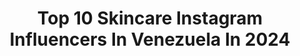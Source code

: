 ---
title: Top 10 Skincare Instagram Influencers In Venezuela In 2024
description: >-
  Find top skincare Instagram influencers in Venezuela in 2024. Most popular hashtags: #skincare #makeup #beauty #maquillaje.
platform: Instagram
hits: 30
text_top: Identify the best Instagram profiles on inBeat.
text_bottom: Our database aggregates 30 Instagram influencers like this in Venezuela for you to contact.
profiles:
  - username: "cuidartesamarte"
    fullname: >-
      Andria Viloria Lubo
    bio: >-
      ✨creadora @nyotaskin 🌈holistic health coach 🦋lifestyle, skincare, travel, self-care
    location: "Venezuela"
    followers: 190846
    engagement: 564
    commentsToLikes: 0.016536
    id: ck5c6oaaa5ur00i11e4weo1ma
    verified: false
    hashtags: "#perfumes, #scentoftheday, #makeup, #consejodehermanamayor"
  - username: "cromanticstore"
    fullname: >-
      𝗖𝗥𝗢𝗠𝗔𝗡𝗧𝗜𝗖®
    bio: >-
      🩵 TOP 1 de Makeup 🩷 Marcas 100% originales 💛Cuidado capilar 🧡SkinCare 💚 WhatsApp: 3175730288 ❤️ Envíos a todo Colombia
    location: "Venezuela"
    followers: 271737
    engagement: 4
    commentsToLikes: 0.055017
    id: ck14k065in1zv0i1921tu0prs
    verified: false
    hashtags: "#beautyfestivalcromantic, #cu, #cabello, #cuidadocapilar"
  - username: "itsgardeniia"
    fullname: >-
      𝐶𝑜𝑚𝑜 𝐿𝑎 𝐹𝑙𝑜𝑟 🌸
    bio: >-
      {Venezuelan/Arab} 🧿 #MakeUp & #SkinCare addict 🧖🏻‍♀️ Com. Social | 🎬 | #LifeStyle Store @laflorbeauty 🌸
    location: "Venezuela"
    followers: 5289
    engagement: 1104
    commentsToLikes: 0.175698
    id: ck6031hw7kh1o0i14cw6m7kxa
    verified: false
    hashtags: "#latina, #puertoordaz, #workhard, #ciudadguayana"
  - username: "cottyconcha"
    fullname: >-
      Constanza Concha
    bio: >-
      ✨️AMOR PROPIO Y BODY CONFIDENCE 💌Contact: cottyconcha@gmail.com COME AND TRAVEL WITH ME! 🩷📣👇
    location: "Venezuela"
    followers: 82346
    engagement: 5962
    commentsToLikes: 0.018236
    id: ck14hkb1taqql0i19bjkj6wyd
    verified: false
    hashtags: "#feminism, #positivity, #selfcare, #makeup"
  - username: "carelquezada"
    fullname: >-
      C a r e l  Q u e z a d a💕
    bio: >-
      🤍Let all that you do be done in love• 1Co16:14 💄Makeup | FAITH ✨TIK TOK +3.6M ➕@eresvirtuosaonline 💌carelquezada@gmail.com
    location: "Venezuela"
    followers: 266062
    engagement: 211
    commentsToLikes: 0.016328
    id: ck6ud9ysljw7u0j71roknow1s
    verified: false
    hashtags: "#maquillaje, #skincare, #makeup, #publicidad"
  - username: "paolabrigli"
    fullname: >-
      Paola Brigli
    bio: >-
      Animal lover💕 Medicina 👩🏻‍⚕️
    location: "Venezuela"
    followers: 2393
    engagement: 939
    commentsToLikes: 0.146675
    id: ck602y7dajywk0i14a88iigyf
    verified: false
    hashtags: "#selfcare, #edit, #picsart, #quarantine"
  - username: "isabelcarolinav"
    fullname: >-
      Makeup Artist • Beauty blogger
    bio: >-
      ♡ | @isabelvcarolina 💄| Citas de maquillajes • Cursos
    location: "Venezuela"
    followers: 28034
    engagement: 113
    commentsToLikes: 0.039117
    id: ck55lgnje1it80i11wzq6pc0n
    verified: false
    hashtags: "#physiciansformula, #pixibeautymy, #soymuavzla, #toofaced"
  - username: "ronaldsanojaa"
    fullname: >-
      𝐑𝐨𝐧𝐚𝐥𝐝 𝐒𝐚𝐧𝐨𝐣𝐚
    bio: >-
      𝐒𝐡𝐨𝐰𝐁𝐢𝐳 𝐌𝐚𝐧/𝐏𝐞𝐫𝐢𝐨𝐝𝐢𝐬𝐭𝐚/𝐈𝐦𝐚𝐠𝐞𝐧 𝐝𝐞 𝐌𝐚𝐫𝐜𝐚𝐬 Tv, Radio, Event Host Medios: @canal_i @zona_i @noticiascanali @circuitoliderfm @estadeshow
    location: "Venezuela"
    followers: 23109
    engagement: 447
    commentsToLikes: 0.038925
    id: ck5zwzsqt72g80i14t1ce2kfk
    verified: false
    hashtags: "#skincare, #caracascity, #cuarentenaradical, #covid19venezuela"
  - username: "beautybymarthap"
    fullname: >-
      Martha Patricia | Makeup Artist & Content Creator
    bio: >-
      Makeup | Beauty | Lifestyle 🦋🌸🌈 Trujillo - Florida AD/PR: beautybymarthap@gmail.com CEO: @elsalon_studio @marthapshop 💕
    location: "Venezuela"
    followers: 4516
    engagement: 856
    commentsToLikes: 0.064605
    id: ck6tibv6z0fa70j710p3egnhz
    verified: false
    hashtags: "#makeupinspo, #physiciansformula, #beautybymarthap, #todaysmakeup"
  - username: "valvieitez"
    fullname: >-
      VALVI | Fitness Lifestyle
    bio: >-
      #NoEsSudorEsBrillo 🏅ISSA Certified Personal Trainer ✨FOUNDER @noessudoresbrillo_box ⬇️CONOCE MI RETO VIRTUAL #teamjamones #jumprope
    location: "Venezuela"
    followers: 54009
    engagement: 276
    commentsToLikes: 0.031143
    id: ck6tlreim6i3j0j711uy2dof3
    verified: false
    hashtags: "#wellness, #workout, #farmatodo, #healthy"
---